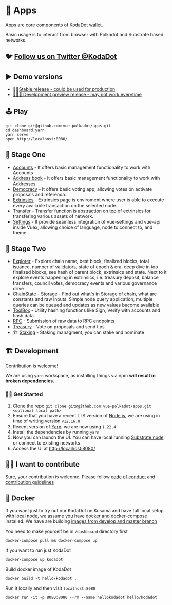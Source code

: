 # 📱 Apps

Apps are core components of [KodaDot wallet](https://twitter.com/KodaDot).

Basic usage is to interact from browser with Polkadot and Substrate based networks.

## 🐦 [Follow us on Twitter @KodaDot](https://twitter.com/KodaDot)

## ▶️ Demo versions
* 👩‍✈️[Stable release - could be used for production](https://kodadot.netlify.app/)
* [🚧👷‍♀️ Development preview release - may not work everytime](https://dev-kodadot.netlify.app/)

## 🕹 Play

```shell
git clone git@github.com:vue-polkadot/apps.git
cd dashboard;yarn
yarn serve
open http://localhost:8080/
```

## 🏦 Stage One
* [Accounts](https://kodadot.netlify.app/#/accounts) - It offers basic management functionality to work with Accounts
* [Address book](https://kodadot.netlify.app/#/addressbook) - It offers basic management functionality to work with Addresses
* [Democracy](https://kodadot.netlify.app/#/democracy) - It offers basic voting app, allowing votes on activate proposals and referenda.
* [Extrinsics](https://kodadot.netlify.app/#/extrinsics) - Extrinsics page is enviroment where user is able to execute every available transaction on the selected node.
* [Transfer](https://kodadot.netlify.app/#/transfer) - Transfer function is abstraction on top of extrinsics for transfering various assets of network.
* [Settings](https://kodadot.netlify.app/#/settings) - It provide seamless integration of vue-settings and vue-api inside Vuex, allowing choice of language, node to connect to, and theme.

## 🏯 Stage Two
* [Explorer](https://kodadot.netlify.app/#/explorer) - Explore chain name, best block, finalized blocks, total isuance, number of validators, state of epoch & era, deep dive in too finalized blocks, see hash of parent block, extrinsics and state. Next to it explore events happening in extrinsics, i.e. treasury deposit, balance transfers, council votes, democracy events and various governance drive
* [ChainState - Storage](https://kodadot.netlify.app/#/chainstate) - Find out what's in Storage of chain, what are constants and raw inputs. Simple node query application, multiple queries can be queued and updates as new values become available
* [ToolBox](https://kodadot.netlify.app/#/toolbox) - Utility hashing functions like Sign, Verify with accounts and hash data. 
* [RPC](https://kodadot.netlify.app/#/rpc) - Submission of raw data to RPC endpoints
* [Treasury](https://kodadot.netlify.app/#/treasury) - Vote on proposals and send tips 
* 🏗 [Staking](https://kodadot.netlify.app/#/staking) - Staking managment, you can stake and nominate

## 🏗 Development

Contribution is welcome!

We are using `yarn` workspace, as installing things via npm **will result in broken dependencies.**

### 👷‍♀️ Get Started

1. Clone the repo `git clone git@github.com:vue-polkadot/apps.git <optional local path>`
2. Ensure that you have a recent LTS version of [Node.js](https://nodejs.org/en/), we are using in time of writing version `v12.16.0`
3. Recent version of [Yarn](https://yarnpkg.com/docs/install), we are now using `1.22.4`
4. Install the dependencies by running `yarn`
5. Now you can launch the UI. You can have local running [Substrate node](https://substrate.dev/docs/en/tutorials/start-a-private-network-with-substrate) or connect to existing networks
6. Access the UI at [http://localhost:8080/](http://localhost:8080/)

## 🙋‍♀️ I want to contribute

Sure, your contribution is welcome. Please follow [code of conduct](CODE_OF_CONDUCT.md) and [contribution guidelines](CONTRIBUTING.md)


## 🐳 Docker
If you want just to try out our KodaDot on Kusama and have full local setup with local node, we assume you have [docker](https://docs.docker.com/get-docker/) and docker-compose installed. We have are building [images from develop and master branch](https://hub.docker.com/r/yangwao/kodadot/tags?page=1&ordering=last_updated)

You need to make yourself be in `/dashboard` directory first
```
docker-compose pull && docker-compose up
```

If you want to run just KodaDot
```
docker-compose up kodadot
```

Build docker image of KodaDot
```
docker build -t hello/kodadot .
```

Run it locally and then visit `localhost:8080`
```
docker run -it -p 8080:8080 --rm --name hellokodadot hello/kodadot
```
